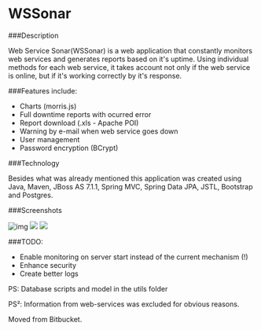 # WSSonar

###Description

Web Service Sonar(WSSonar) is a web application that constantly monitors web services and generates reports based on it's uptime.
Using individual methods for each web service, it takes account not only if the web service is online, but if it's working correctly by it's response.

###Features include:

* Charts (morris.js)
* Full downtime reports with ocurred error 
* Report download (.xls - Apache POI)
* Warning by e-mail when web service goes down
* User management
* Password encryption (BCrypt)

###Technology

Besides what was already mentioned this application was created using Java, Maven, JBoss AS 7.1.1, Spring MVC, Spring Data JPA, JSTL, Bootstrap and Postgres.

###Screenshots

![img](http://imgur.com/LN32VDV)
![](http://imgur.com/G9vlOEs)
![](http://imgur.com/EeveD3u)

###TODO:

* Enable monitoring on server start instead of the current mechanism (!)
* Enhance security
* Create better logs


PS: Database scripts and model in the utils folder

PS²: Information from web-services was excluded for obvious reasons.



Moved from Bitbucket.
